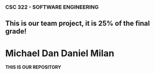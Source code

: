 ### CSC 322 - SOFTWARE ENGINEERING  



## This is our team project, it is 25% of the final grade!  


# Michael Dan Daniel Milan  

**THIS IS OUR REPOSITORY**

